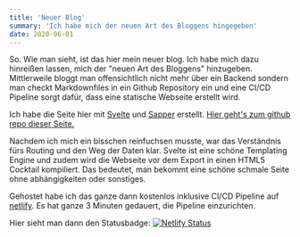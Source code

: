 ```yaml
---
title: 'Neuer Blog'
summary: 'Ich habe mich der neuen Art des Bloggens hingegeben'
date: 2020-06-01
---
```


So. Wie man sieht, ist das hier mein neuer blog. Ich habe mich dazu hinreißen lassen, mich der "neuen Art des Bloggens" hinzugeben. Mittlerweile bloggt man offensichtlich nicht mehr über ein Backend sondern man checkt Markdownfiles in ein Github Repository ein und eine CI/CD Pipeline sorgt dafür, dass eine statische Webseite erstellt wird.

Ich habe die Seite hier mit [Svelte](https://svelte.dev/) und [Sapper](https://sapper.svelte.dev/) erstellt. [Hier geht's zum github repo dieser Seite.](https://github.com/llotz/lukas2020)

Nachdem ich mich ein bisschen reinfuchsen musste, war das Verständnis fürs Routing und den Weg der Daten klar. Svelte ist eine schöne Templating Engine und zudem wird die Webseite vor dem Export in einen HTML5 Cocktail kompiliert. Das bedeutet, man bekommt eine schöne schmale Seite ohne abhängigkeiten oder sonstiges.

Gehostet habe ich das ganze dann kostenlos inklusive CI/CD Pipeline auf [netlify](https://netlify.com). Es hat ganze 3 Minuten gedauert, die Pipeline einzurichten.

Hier sieht man dann den Statusbadge: [![Netlify Status](https://api.netlify.com/api/v1/badges/4fad94f6-d4ee-4ed9-bc97-a549de08d994/deploy-status)](https://app.netlify.com/sites/determined-albattani-7c4378/deploys)
